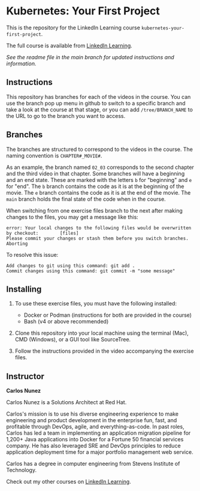 # Kubernetes: Your First Project

This is the repository for the LinkedIn Learning course `kubernetes-your-first-project`.

The full course is available from [LinkedIn
Learning][lil-course-url].

_See the readme file in the main branch for updated instructions and information._

## Instructions
This repository has branches for each of the videos in the course. You can use
the branch pop up menu in github to switch to a specific branch and take a look
at the course at that stage, or you can add `/tree/BRANCH_NAME` to the URL to go
to the branch you want to access.

## Branches
The branches are structured to correspond to the videos in the course. The
naming convention is `CHAPTER#_MOVIE#`.

As an example, the branch named `02_03`
corresponds to the second chapter and the third video in that chapter.  Some
branches will have a beginning and an end state. These are marked with the
letters `b` for "beginning" and `e` for "end". The `b` branch contains the code
as it is at the beginning of the movie. The `e` branch contains the code as it
is at the end of the movie. The `main` branch holds the final state of the code
when in the course.

When switching from one exercise files branch to the next after making changes to the files, you may get a message like this:

    error: Your local changes to the following files would be overwritten by checkout:        [files]
    Please commit your changes or stash them before you switch branches.
    Aborting

To resolve this issue:
	
    Add changes to git using this command: git add .
	Commit changes using this command: git commit -m "some message"

## Installing

1. To use these exercise files, you must have the following installed:
	- Docker or Podman (instructions for both are provided in the course)
    - Bash (v4 or above recommended)

2. Clone this repository into your local machine using the terminal (Mac), CMD (Windows), or a GUI tool like SourceTree.

3. Follow the instructions provided in the video accompanying the exercise
   files.

## Instructor

**Carlos Nunez**

Carlos Nunez is a Solutions Architect at Red Hat.

Carlos's mission is to use his diverse engineering experience to make
engineering and product development in the enterprise fun, fast, and profitable
through DevOps, agile, and everything-as-code. In past roles, Carlos has led a
team in implementing an application migration pipeline for 1,200+ Java
applications into Docker for a Fortune 50 financial services company. He has
also leveraged SRE and DevOps principles to reduce application deployment time
for a major portfolio management web service.

Carlos has a degree in computer engineering from Stevens Institute of
Technology.

Check out my other courses on [LinkedIn Learning](https://www.linkedin.com/learning/instructors/carlos-nunez).


[0]: # (Replace these placeholder URLs with actual course URLs)

[lil-course-url]: https://www.linkedin.com/learning/
[lil-thumbnail-url]: http://

